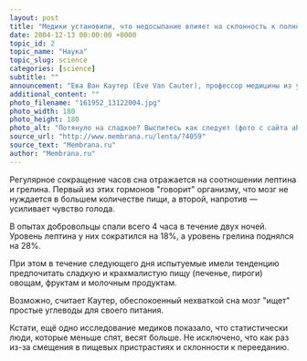 ```yaml
---
layout: post
title: "Медики установили, что недосыпание влияет на склонность к полноте"
date: 2004-12-13 00:00:00 +0000
topic_id: 2
topic_name: "Наука"
topic_slug: science
categories: [science]
subtitle: ""
announcement: "Ева Ван Каутер (Eve Van Cauter), профессор медицины из университета Чикаго (University of Chicago), провела исследование, доказавшее, что недосыпание влияет на гормональный баланс в организме."
additional_content: ""
photo_filename: "161952_13122004.jpg"
photo_width: 180
photo_height: 180
photo_alt: "Потянуло на сладкое? Выспитесь как следует (фото с сайта abc.net.au)"
source_url: "http://www.membrana.ru/lenta/?4059"
source_text: "Membrana.ru"
author: "Membrana.ru"
---
```

Регулярное сокращение часов сна отражается на соотношении лептина и грелина. Первый из этих гормонов "говорит" организму, что мозг не нуждается в большем количестве пищи, а второй, напротив — усиливает чувство голода.

В опытах добровольцы спали всего 4 часа в течение двух ночей. Уровень лептина у них сократился на 18%, а уровень грелина поднялся на 28%.

При этом в течение следующего дня испытуемые имели тенденцию предпочитать сладкую и крахмалистую пищу (печенье, пироги) овощам, фруктам и молочным продуктам.

Возможно, считает Каутер, обеспокоенный нехваткой сна мозг "ищет" простые углеводы для своего питания.

Кстати, ещё одно исследование медиков показало, что статистически люди, которые меньше спят, весят больше. Не исключено, что как раз из-за смещения в пищевых пристрастиях и склонности к перееданию.
